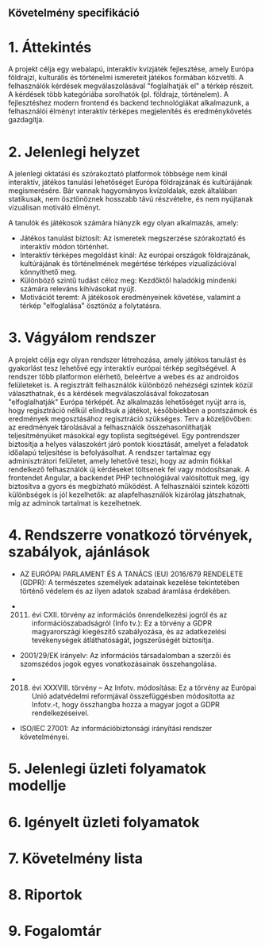 ## Követelmény  specifikáció

# 1. Áttekintés
A projekt célja egy webalapú, interaktív kvízjáték fejlesztése, amely Európa földrajzi, kulturális és történelmi ismereteit játékos formában közvetíti. A felhasználók kérdések megválaszolásával "foglalhatják el" a térkép részeit. A kérdések több kategóriába sorolhatók (pl. földrajz, történelem). A fejlesztéshez modern frontend és backend technológiákat alkalmazunk, a felhasználói élményt interaktív térképes megjelenítés és eredménykövetés gazdagítja.

# 2. Jelenlegi helyzet
A jelenlegi oktatási és szórakoztató platformok többsége nem kínál interaktív, játékos tanulási lehetőséget Európa földrajzának és kultúrájának megismerésére. Bár vannak hagyományos kvízoldalak, ezek általában statikusak, nem ösztönöznek hosszabb távú részvételre, és nem nyújtanak vizuálisan motiváló élményt.

A tanulók és játékosok számára hiányzik egy olyan alkalmazás, amely:
* Játékos tanulást biztosít: Az ismeretek megszerzése szórakoztató és interaktív módon történhet.
* Interaktív térképes megoldást kínál: Az európai országok földrajzának, kultúrájának és történelmének megértése térképes vizualizációval könnyíthető meg.
* Különböző szintű tudást céloz meg: Kezdőktől haladókig mindenki számára releváns kihívásokat nyújt.
* Motivációt teremt: A játékosok eredményeinek követése, valamint a térkép "elfoglalása" ösztönöz a folytatásra.

# 3. Vágyálom rendszer
A projekt célja egy olyan rendszer létrehozása, amely játékos tanulást és gyakorlást tesz lehetővé egy interaktív európai térkép segítségével. A rendszer több platformon elérhető, beleértve a webes és az androidos felületeket is. A regisztrált felhasználók különböző nehézségi szintek közül választhatnak, és a kérdések megválaszolásával fokozatosan "elfoglalhatják" Európa térképét. Az alkalmazás lehetőséget nyújt arra is, hogy regisztráció nélkül elindítsuk a játékot, későbbiekben a pontszámok és eredmények megosztásához regisztráció szükséges.
Terv a közeljövőben: az eredmények tárolásával a felhasználók összehasonlíthatják teljesítményüket másokkal egy toplista segítségével. Egy pontrendszer biztosítja a helyes válaszokért járó pontok kiosztását, amelyet a feladatok időalapú teljesítése is befolyásolhat.
A rendszer tartalmaz egy adminisztrátori felületet, amely lehetővé teszi, hogy az admin fiókkal rendelkező felhasználók új kérdéseket töltsenek fel vagy módosítsanak. A frontendet Angular, a backendet PHP technológiával valósítottuk meg, így biztosítva a gyors és megbízható működést. A felhasználói szintek közötti különbségek is jól kezelhetők: az alapfelhasználók kizárólag játszhatnak, míg az adminok tartalmat is kezelhetnek.

# 4. Rendszerre vonatkozó törvények, szabályok, ajánlások
* AZ EURÓPAI PARLAMENT ÉS A TANÁCS (EU) 2016/679 RENDELETE (GDPR): A természetes személyek adatainak kezelése tekintetében történő védelem és az ilyen adatok szabad áramlása érdekében.

* 2011. évi CXII. törvény az információs önrendelkezési jogról és az információszabadságról (Info tv.): Ez a törvény a GDPR magyarországi kiegészítő szabályozása, és az adatkezelési tevékenységek átláthatóságát, jogszerűségét biztosítja.

* 2001/29/EK irányelv: Az információs társadalomban a szerzői és szomszédos jogok egyes vonatkozásainak összehangolása.

* 2018. évi XXXVIII. törvény – Az Infotv. módosítása: Ez a törvény az Európai Unió adatvédelmi reformjával összefüggésben módosította az Infotv.-t, hogy összhangba hozza a magyar jogot a GDPR rendelkezéseivel.

* ISO/IEC 27001: Az információbiztonsági irányítási rendszer követelményei.

# 5. Jelenlegi üzleti folyamatok modellje


# 6. Igényelt üzleti folyamatok


# 7. Követelmény lista


# 8. Riportok


# 9. Fogalomtár

